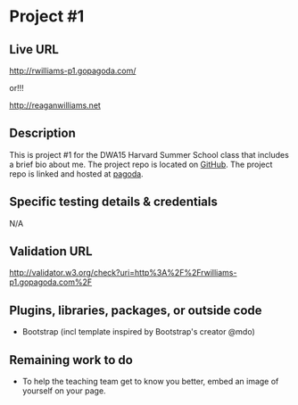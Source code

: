 # Project #1

## Live URL
<http://rwilliams-p1.gopagoda.com/>

or!!!

<http://reaganwilliams.net>


## Description
This is project #1 for the DWA15 Harvard Summer School class that includes a brief bio about me. The project repo is located on [GitHub](https://github.com/reagan83/s15-p1). The project repo is linked and hosted at [pagoda](http://rwilliams-p1.gopagoda.com).

## Specific testing details & credentials
N/A

## Validation URL
<http://validator.w3.org/check?uri=http%3A%2F%2Frwilliams-p1.gopagoda.com%2F>

## Plugins, libraries, packages, or outside code
* Bootstrap (incl template inspired by Bootstrap's creator @mdo) 


## Remaining work to do
* To help the teaching team get to know you better, embed an image of yourself on your page.